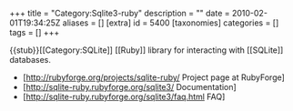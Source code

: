 +++
title = "Category:Sqlite3-ruby"
description = ""
date = 2010-02-01T19:34:25Z
aliases = []
[extra]
id = 5400
[taxonomies]
categories = []
tags = []
+++

{{stub}}[[Category:SQLite]]
[[Ruby]] library for interacting with [[SQLite]] databases.

* [http://rubyforge.org/projects/sqlite-ruby/ Project page at RubyForge]
* [http://sqlite-ruby.rubyforge.org/sqlite3/ Documentation]
* [http://sqlite-ruby.rubyforge.org/sqlite3/faq.html FAQ]
